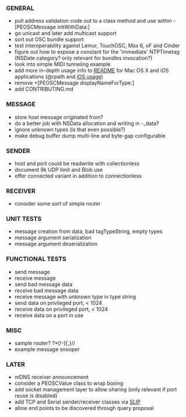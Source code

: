 
### GENERAL
- pull address validation code out to a class method and use within -[PEOSCMessage initWithData:]
- go unicast and later add multicast support
- sort out OSC bundle support
- test interoperability against Lemur, TouchOSC, Max 6, oF and Cinder
- figure out how to expose a constant for the 'immediate' NTPTimetag (NSDate category? only relevant for bundles invocation?)
- look into simple MIDI tunneling example
- add more in-depth usage info to [README](README.md) for Mac OS X and iOS applications (@rpath and [iOS usage](http://www.blog.montgomerie.net/easy-xcode-static-library-subprojects-and-submodules))
- remove +[PEOSCMessage displayNameForType:]
- add CONTRIBUTING.md

### MESSAGE
- store host message originated from?
- do a better job with NSData allocation and writing in -_data?
- ignore unknown types (is that even possible?)
- make debug buffer dump multi-line and byte-gap configurable

### SENDER
- host and port could be readwrite with collectionless
- document 9k UDP limit and Blob use
- offer connected variant in addition to connectionless

### RECEIVER
- consider some sort of simple router

### UNIT TESTS
- message creation from data, bad tagTypeString, empty types
- message argument serialization
- message argument deserialization

### FUNCTIONAL TESTS
- send message
- receive message
- send bad message data
- receive bad message data
- receive message with unknown type in type string
- send data on privileged port, < 1024
- receive data on privileged port, < 1024
- receive data on a port in use

### MISC
- sample router? ?*[!-]{,}//
- example message snooper

### LATER
- mDNS receiver announcement
- consider a PEOSCValue class to wrap boxing
- add socket management layer to allow sharing (only relevant if port reuse is disabled)
- add TCP and Serial sender/receiver classes via [SLIP](http://en.wikipedia.org/wiki/Serial_Line_Internet_Protocol)
- allow end points to be discovered through query proposal
